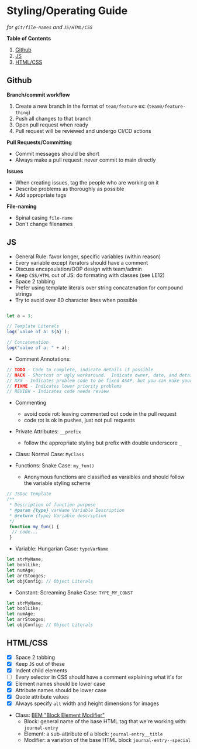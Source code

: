 # Styling/Operating Guide 

*for `git/file-names` and `JS/HTML/CSS`*

**Table of Contents**

1. [Github](#Github)
2. [JS](#JS)
3. [HTML/CSS](#HTML/CSS)


## Github
**Branch/commit workflow**
1. Create a new branch in the format of `team/feature` ex: (`team0/feature-thing`)
2. Push all changes to that branch
3. Open pull request when ready
4. Pull request will be reviewed and undergo CI/CD actions

**Pull Requests/Committing**
* Commit messages should be short
* Always make a pull request: never commit to main directly

**Issues**
* When creating issues, tag the people who are working on it
* Describe problems as thoroughly as possible
* Add appropriate tags

**File-naming**
* Spinal casing `file-name`
* Don't change filenames

## JS
* General Rule: favor longer, specific variables (within reason)
* Every variable except iterators should have a comment
* Discuss encapsulation/OOP design with team/admin
* Keep `CSS/HTML` out of JS: do formating with classes (see LE12)
* Space 2 tabbing
* Prefer using template literals over string concatenation for compound strings
* Try to avoid over 80 character lines when possible 

```JavaScript

let a = 3;

// Template Literals
log(`value of a: ${a}`);

// Concatenation 
log("value of a: " + a);
```

* Comment Annotations:
```Javascript
// TODO - Code to complete, indicate details if possible
// HACK - Shortcut or ugly workaround.  Indicate owner, date, and details of the hack
// XXX - Indicates problem code to be fixed ASAP, but you can make your own obviously!
// FIXME - Indicates lower priority problems
// REVIEW - Indicates code needs review
```
* Commenting 
  * avoid code rot: leaving commented out code in the pull request
  * code rot is ok in pushes, just not pull requests 

* Private Attributes: `__prefix`
  * follow the appropriate styling but prefix with double underscore `_`
* Class: Normal Case: `MyClass`
* Functions: Snake Case: `my_fun()`
  * Anonymous functions are classified as varaibles and should follow the variable styling scheme
```JavaScript
// JSDoc Template
/**
 * Description of function purpose
 * @param {type} varName Variable Description
 * @return {type} Variable description
 */
 function my_fun() {
  // code...
 }
```
* Variable: Hungarian Case: `typeVarName`
```JavaScript
let strMyName;
let boolLike;
let numAge;
let arrStooges;
let objConfig; // Object Literals
```
* Constant: Screaming Snake Case: `TYPE_MY_CONST`
```JavaScript
let strMyName;
let boolLike;
let numAge;
let arrStooges;
let objConfig; // Object Literals
```


## HTML/CSS
- [X] Space 2 tabbing
- [X] Keep `JS` out of these
- [X] Indent child elements
- [ ] Every selector in CSS should have a comment explaining what it's for
- [X] Element names should be lower case
- [X] Attribute names should be lower case
- [X] Quote attribute values
- [X] Always specify `alt` width and height dimensions for images

* Class: [BEM "Block Element Modifier"](https://www.freecodecamp.org/news/css-naming-conventions-that-will-save-you-hours-of-debugging-35cea737d849/)
  * Block: general name of the base HTML tag that we're working with: `journal-entry`
  * Element: a sub-attribute of a block: `journal-entry__title`
  * Modifier: a variation of the base HTML block `journal-entry--special`

